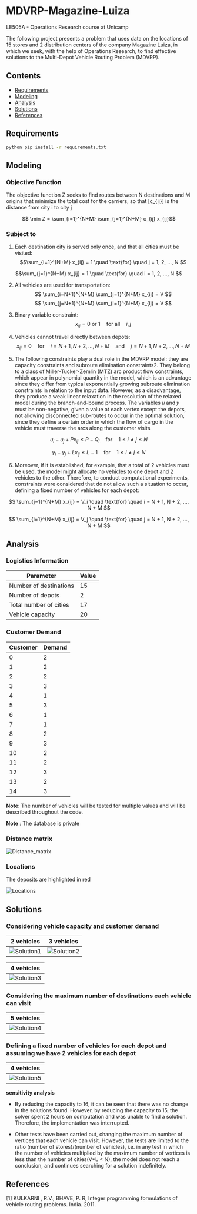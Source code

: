 # MDVRP-Magazine-Luiza

LE505A - Operations Research course at Unicamp

The following project presents a problem that uses data on the locations of 15 stores and 2 distribution centers of the company Magazine Luiza, in which we seek, with the help of Operations Research, to find effective solutions to the Multi-Depot Vehicle Routing Problem (MDVRP).

## Contents
- [Requirements](#Requirements)
- [Modeling](#Modeling)       
- [Analysis](#Analysis)
- [Solutions](#Solutions)
- [References](#References)

## Requirements

```bash
python pip install -r requirements.txt
```
## Modeling

### Objective Function

 The objective function Z seeks to find routes between N destinations and M origins that minimize the total cost for the carriers, so that \[c_{ij}\] is the distance from city i to city j

$$ \min Z = \sum_{i=1}^{N+M} \sum_{j=1}^{N+M} c_{ij} x_{ij}$$

### Subject to

1. Each destination city is served only once, and that all cities must be visited:
$$\sum_{i=1}^{N+M} x_{ij} = 1 \quad \text{for} \quad j = 1, 2, ..., N $$ 

$$\sum_{j=1}^{N+M} x_{ij} = 1 \quad \text{for} \quad i = 1, 2, ..., N $$

2. All vehicles are used for transportation:
$$ \sum_{i=N+1}^{N+M} \sum_{j=1}^{N+M} x_{ij} = V $$
$$ \sum_{j=N+1}^{N+M} \sum_{i=1}^{N+M} x_{ij} = V $$

3. Binary variable constraint:
$$ x_{ij} = 0 \text{ or } 1 \quad \text{for all} \quad i, j $$

4. Vehicles cannot travel directly between depots:
$$ x_{ij} = 0 \quad \text{for} \quad i = N + 1, N + 2, ..., N + M \quad \text{and} \quad j = N + 1, N + 2, ..., N + M $$

5. The following constraints play a dual role in the MDVRP model: they are capacity constraints and subroute elimination constraints2. They belong to a class of Miller-Tucker-Zemlin (MTZ) arc product flow constraints, which appear in polynomial quantity in the model, which is an advantage since they differ from typical exponentially growing subroute elimination constraints in relation to the input data. However, as a disadvantage, they produce a weak linear relaxation in the resolution of the relaxed model during the branch-and-bound process. The variables 𝑢 and 𝑦 must be non-negative, given a value at each vertex except the depots, not allowing disconnected sub-routes to occur in the optimal solution, since they define a certain order in which the flow of cargo in the vehicle must traverse the arcs along the customer visits

$$ u_i - u_j + Px_{ij} \leq P - Q_i \quad \text{for} \quad 1 \leq i \neq j \leq N $$

$$ y_i - y_j + Lx_{ij} \leq L - 1 \quad \text{for} \quad 1 \leq i \neq j \leq N $$

6. Moreover, if it is established, for example, that a total of 2 vehicles must be used, the model might allocate no vehicles to one depot and 2 vehicles to the other. Therefore, to conduct computational experiments, constraints were considered that do not allow such a situation to occur, defining a fixed number of vehicles for each depot:

$$ \sum_{j=1}^{N+M} x_{ij} = V_i \quad \text{for} \quad i = N + 1, N + 2, ..., N + M $$

$$ \sum_{i=1}^{N+M} x_{ij} = V_j \quad \text{for} \quad j = N + 1, N + 2, ..., N + M $$


## Analysis

### Logistics Information

| Parameter                     | Value |
|-------------------------------|-------|
| Number of destinations        | 15    |
| Number of depots              | 2     |
| Total number of cities        | 17    |
| Vehicle capacity              | 20    |

### Customer Demand

| Customer | Demand |
|----------|--------|
| 0        | 2      |
| 1        | 2      |
| 2        | 2      |
| 3        | 3      |
| 4        | 1      |
| 5        | 3      |
| 6        | 1      |
| 7        | 1      |
| 8        | 2      |
| 9        | 3      |
| 10       | 2      |
| 11       | 2      |
| 12       | 3      |
| 13       | 2      |
| 14       | 3      |

**Note**: The number of vehicles will be tested for multiple values and will be described throughout the code.

**Note** : The database is private

### Distance matrix

![Distance_matrix](Assets/distance_matrix.png)

### Locations

The deposits are highlighted in red

![Locations](Assets/locations.png)

## Solutions

### Considering vehicle capacity and customer demand

| 2 vehicles                               | 3 vehicles                               |
|------------------------------------------|------------------------------------------|
| ![Solution1](Assets/2_vehicles_cap.png)  | ![Solution2](Assets/3_vehicles_cap.png)  |

|                   4 vehicles                      |
|:---------------------------------------------:|
| ![Solution3](Assets/4_vehicles_cap.png)       |

### Considering the maximum number of destinations each vehicle can visit

|                   5 vehicles                      |
|:---------------------------------------------:|
| ![Solution4](Assets/5_vehicles_dest.png)      |

### Defining a fixed number of vehicles for each depot and assuming we have 2 vehicles for each depot


|                   4 vehicles                      |
|:---------------------------------------------:|
| ![Solution5](Assets/4_vehicles_fix.png)       | 


**sensitivity analysis**

- By reducing the capacity to 16, it can be seen that there was no change in the solutions found. However, by reducing the capacity to 15, the solver spent 2 hours on computation and was unable to find a solution. Therefore, the implementation was interrupted.

- Other tests have been carried out, changing the maximum number of vertices that each vehicle can visit. However, the tests are limited to the ratio (number of stores)/(number of vehicles), i.e. in any test in which the number of vehicles multiplied by the maximum number of vertices is less than the number of cities(V*L < N), the model does not reach a conclusion, and continues searching for a solution indefinitely.

## References
[1] KULKARNI , R.V.; BHAVE, P. R, Integer programming formulations of
vehicle routing problems. India. 2011.